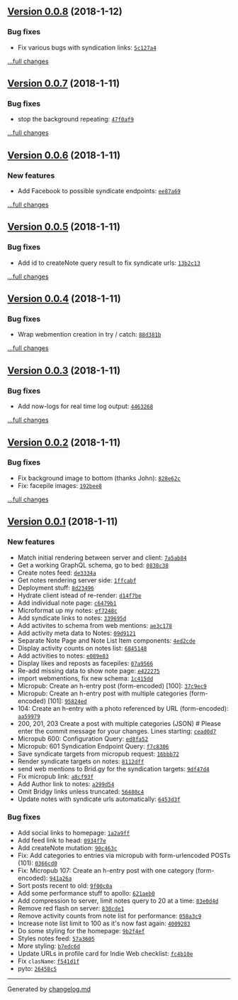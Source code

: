 ## [Version 0.0.8](https://github.com/adamdawkins/adamdawkins.uk/releases/tag/v0.0.8) (2018-1-12)

### Bug fixes

- Fix various bugs with syndication links: [`5c127a4`](https://github.com/adamdawkins/adamdawkins.uk/commit/5c127a4)

[...full changes](https://github.com/adamdawkins/adamdawkins.uk/compare/v0.0.7...v0.0.8)

## [Version 0.0.7](https://github.com/adamdawkins/adamdawkins.uk/releases/tag/v0.0.7) (2018-1-11)

### Bug fixes

- stop the background repeating: [`47f0af9`](https://github.com/adamdawkins/adamdawkins.uk/commit/47f0af9)

[...full changes](https://github.com/adamdawkins/adamdawkins.uk/compare/v0.0.6...v0.0.7)

## [Version 0.0.6](https://github.com/adamdawkins/adamdawkins.uk/releases/tag/v0.0.6) (2018-1-11)

### New features

- Add Facebook to possible syndicate endpoints: [`ee87a69`](https://github.com/adamdawkins/adamdawkins.uk/commit/ee87a69)

[...full changes](https://github.com/adamdawkins/adamdawkins.uk/compare/v0.0.5...v0.0.6)

## [Version 0.0.5](https://github.com/adamdawkins/adamdawkins.uk/releases/tag/v0.0.5) (2018-1-11)

### Bug fixes

- Add id to createNote query result to fix syndicate urls: [`13b2c13`](https://github.com/adamdawkins/adamdawkins.uk/commit/13b2c13)

[...full changes](https://github.com/adamdawkins/adamdawkins.uk/compare/v0.0.4...v0.0.5)

## [Version 0.0.4](https://github.com/adamdawkins/adamdawkins.uk/releases/tag/v0.0.4) (2018-1-11)

### Bug fixes

- Wrap webmention creation in try / catch: [`88d381b`](https://github.com/adamdawkins/adamdawkins.uk/commit/88d381b)

[...full changes](https://github.com/adamdawkins/adamdawkins.uk/compare/v0.0.3...v0.0.4)

## [Version 0.0.3](https://github.com/adamdawkins/adamdawkins.uk/releases/tag/v0.0.3) (2018-1-11)

### Bug fixes

- Add now-logs for real time log output: [`4463268`](https://github.com/adamdawkins/adamdawkins.uk/commit/4463268)

[...full changes](https://github.com/adamdawkins/adamdawkins.uk/compare/v0.0.2...v0.0.3)

## [Version 0.0.2](https://github.com/adamdawkins/adamdawkins.uk/releases/tag/v0.0.2) (2018-1-11)

### Bug fixes

- Fix background image to bottom (thanks John): [`828e62c`](https://github.com/adamdawkins/adamdawkins.uk/commit/828e62c)
- Fix: facepile images: [`192bee8`](https://github.com/adamdawkins/adamdawkins.uk/commit/192bee8)

[...full changes](https://github.com/adamdawkins/adamdawkins.uk/compare/v0.0.1...v0.0.2)

## [Version 0.0.1](https://github.com/adamdawkins/adamdawkins.uk/releases/tag/v0.0.1) (2018-1-11)

### New features

- Match initial rendering between server and client: [`7a5ab84`](https://github.com/adamdawkins/adamdawkins.uk/commit/7a5ab84)
- Get a working GraphQL schema, go to bed: [`0838c38`](https://github.com/adamdawkins/adamdawkins.uk/commit/0838c38)
- Create notes feed: [`de3334a`](https://github.com/adamdawkins/adamdawkins.uk/commit/de3334a)
- Get notes rendering server side: [`1ffcabf`](https://github.com/adamdawkins/adamdawkins.uk/commit/1ffcabf)
- Deployment stuff: [`8d23496`](https://github.com/adamdawkins/adamdawkins.uk/commit/8d23496)
- Hydrate client istead of re-render: [`d14f7be`](https://github.com/adamdawkins/adamdawkins.uk/commit/d14f7be)
- Add individual note page: [`c6479b1`](https://github.com/adamdawkins/adamdawkins.uk/commit/c6479b1)
- Microformat up my notes: [`ef7248c`](https://github.com/adamdawkins/adamdawkins.uk/commit/ef7248c)
- Add syndicate links to notes: [`339695d`](https://github.com/adamdawkins/adamdawkins.uk/commit/339695d)
- Add activites to schema from web mentions: [`ae3c178`](https://github.com/adamdawkins/adamdawkins.uk/commit/ae3c178)
- Add activity meta data to Notes: [`09d9121`](https://github.com/adamdawkins/adamdawkins.uk/commit/09d9121)
- Separate Note Page and Note List Item components: [`4ed2cde`](https://github.com/adamdawkins/adamdawkins.uk/commit/4ed2cde)
- Display activity counts on notes list: [`6845148`](https://github.com/adamdawkins/adamdawkins.uk/commit/6845148)
- Add activities to notes: [`e089e83`](https://github.com/adamdawkins/adamdawkins.uk/commit/e089e83)
- Display likes and reposts as facepiles: [`07a9566`](https://github.com/adamdawkins/adamdawkins.uk/commit/07a9566)
- Re-add missing data to show note page: [`e422275`](https://github.com/adamdawkins/adamdawkins.uk/commit/e422275)
- import webmentions, fix new schema: [`1c415dd`](https://github.com/adamdawkins/adamdawkins.uk/commit/1c415dd)
- Micropub: Create an h-entry post (form-encoded) [100]: [`37c9ec9`](https://github.com/adamdawkins/adamdawkins.uk/commit/37c9ec9)
- Micropub: Create an h-entry post with multiple categories (form-encoded) [101]: [`95824ed`](https://github.com/adamdawkins/adamdawkins.uk/commit/95824ed)
- 104: Create an h-entry with a photo referenced by URL (form-encoded): [`aa59979`](https://github.com/adamdawkins/adamdawkins.uk/commit/aa59979)
- 200, 201, 203 Create a post with multiple categories (JSON)  # Please enter the commit message for your changes. Lines starting: [`cead0d7`](https://github.com/adamdawkins/adamdawkins.uk/commit/cead0d7)
- Micropub 600: Configuration Query: [`ed8fa52`](https://github.com/adamdawkins/adamdawkins.uk/commit/ed8fa52)
- Micropub: 601 Syndication Endpoint Query: [`f7c8306`](https://github.com/adamdawkins/adamdawkins.uk/commit/f7c8306)
- Save syndicate targets from micropub request: [`16bbb72`](https://github.com/adamdawkins/adamdawkins.uk/commit/16bbb72)
- Render syndicate targets on notes: [`8112dff`](https://github.com/adamdawkins/adamdawkins.uk/commit/8112dff)
- send web mentions to Brid.gy for the syndication targets: [`9df47d4`](https://github.com/adamdawkins/adamdawkins.uk/commit/9df47d4)
- Fix micropub link: [`a8cf93f`](https://github.com/adamdawkins/adamdawkins.uk/commit/a8cf93f)
- Add Author link to notes: [`a299d54`](https://github.com/adamdawkins/adamdawkins.uk/commit/a299d54)
- Omit Bridgy links unless truncated: [`56480c4`](https://github.com/adamdawkins/adamdawkins.uk/commit/56480c4)
- Update notes with syndicate urls automatically: [`6453d3f`](https://github.com/adamdawkins/adamdawkins.uk/commit/6453d3f)

### Bug fixes

- Add social links to homepage: [`1a2a9ff`](https://github.com/adamdawkins/adamdawkins.uk/commit/1a2a9ff)
- Add feed link to head: [`0934f7e`](https://github.com/adamdawkins/adamdawkins.uk/commit/0934f7e)
- Add createNote mutation: [`90c463c`](https://github.com/adamdawkins/adamdawkins.uk/commit/90c463c)
- Fix: Add categories to entries via micropub with form-urlencoded POSTs (101): [`0366cd0`](https://github.com/adamdawkins/adamdawkins.uk/commit/0366cd0)
- Fix: Micropub 107: Create an h-entry post with one category (form-encoded): [`941a26a`](https://github.com/adamdawkins/adamdawkins.uk/commit/941a26a)
- Sort posts recent to old: [`9f00c0a`](https://github.com/adamdawkins/adamdawkins.uk/commit/9f00c0a)
- Add some performance stuff to apollo: [`621aeb0`](https://github.com/adamdawkins/adamdawkins.uk/commit/621aeb0)
- Add compression to server, limit notes query to 20 at a time: [`83e0d4d`](https://github.com/adamdawkins/adamdawkins.uk/commit/83e0d4d)
- Remove red flash on server: [`830cde1`](https://github.com/adamdawkins/adamdawkins.uk/commit/830cde1)
- Remove activity counts from note list for performance: [`058a3c9`](https://github.com/adamdawkins/adamdawkins.uk/commit/058a3c9)
- Increase note list limit to 100 as it's now fast again: [`4009283`](https://github.com/adamdawkins/adamdawkins.uk/commit/4009283)
- Do some styling for the homepage: [`9b2f4ef`](https://github.com/adamdawkins/adamdawkins.uk/commit/9b2f4ef)
- Styles notes feed: [`57a3605`](https://github.com/adamdawkins/adamdawkins.uk/commit/57a3605)
- More styling: [`b7edc6d`](https://github.com/adamdawkins/adamdawkins.uk/commit/b7edc6d)
- Update URLs in profile card for Indie Web checklist: [`fc4b10e`](https://github.com/adamdawkins/adamdawkins.uk/commit/fc4b10e)
- Fix `clasName`: [`f541d1f`](https://github.com/adamdawkins/adamdawkins.uk/commit/f541d1f)
- pyto: [`26458c5`](https://github.com/adamdawkins/adamdawkins.uk/commit/26458c5)

---

Generated by [changelog.md](https://github.com/egoist/changelog.md)
